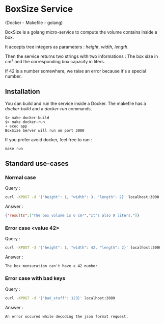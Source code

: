 # BoxSize Service
(Docker - Makefile - golang)

BoxSize is a golang micro-service to compute the volume contains inside a box.

It accepts tree integers as parameters : _height_, _width_, _length_.

Then the service returns two strings with two informations :
The box size in cm³ and the corresponding box capacity in liters.

If 42 is a number somewhere, we raise an error because it's a special number.


## Installation

You can build and run the service inside a Docker. The makefile has a _docker-build_ and a _docker-run_ commands.
```
$> make docker-build
$> make docker-run
+ exec app
BoxSize Server will run on port 3000
```

If you prefer avoid docker, feel free to run :
```
make run
```

## Standard use-cases


### Normal case

Query :
```sh
curl -XPOST -d '{"height": 1, "width": 3, "length": 2}' localhost:3000
```
Answer :
```json
{"results":["The box volume is 6 cm³","It's also 0 liters."]}
```


### Error case <value 42>

Query :
```sh
curl -XPOST -d '{"height": 1, "width": 42, "length": 2}' localhost:3000
```

Answer :
```
The box mensuration can't have a 42 number
```



### Error case with bad keys

Query :
```sh
curl -XPOST -d '{"bad_stuff": 123}' localhost:3000
```


Answer :
```
An error occured while decoding the json format request.
```
